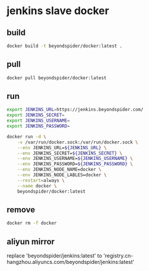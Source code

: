 # jenkins slave docker

## build
```bash
docker build -t beyondspider/docker:latest .
```
## pull
```bash
docker pull beyondspider/docker:latest
```

## run
```bash
export JENKINS_URL=https://jenkins.beyondspider.com/
export JENKINS_SECRET=
export JENKINS_USERNAME=
export JENKINS_PASSWORD=

docker run -d \
    -v /var/run/docker.sock:/var/run/docker.sock \
    --env JENKINS_URL=${JENKINS_URL} \
    --env JENKINS_SECRET=${JENKINS_SECRET} \
    --env JENKINS_USERNAME=${JENKINS_USERNAME} \
    --env JENKINS_PASSWORD=${JENKINS_PASSWORD} \
    --env JENKINS_NODE_NAME=docker \
    --env JENKINS_NODE_LABLES=docker \
    --restart=always \
    --name docker \
    beyondspider/docker:latest
```

## remove
```bash
docker rm -f docker
```

## aliyun mirror
replace 'beyondspider/jenkins:latest' to 'registry.cn-hangzhou.aliyuncs.com/beyondspider/jenkins:latest'
